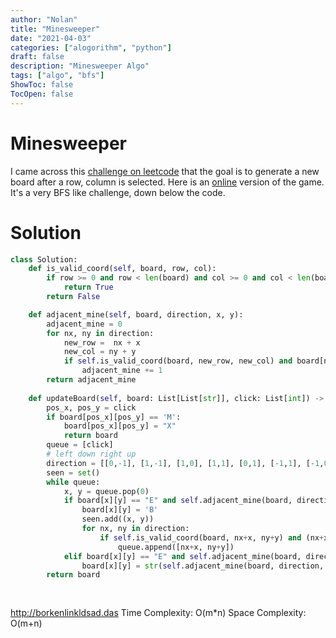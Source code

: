 ```yaml
---
author: "Nolan"
title: "Minesweeper"
date: "2021-04-03"
categories: ["alogorithm", "python"]
draft: false
description: "Minesweeper Algo"
tags: ["algo", "bfs"]
ShowToc: false
TocOpen: false
---
```


# Minesweeper

I came across this [challenge on leetcode](https://leetcode.com/problems/minesweeper/) that the goal is to generate a new board after a row, column is selected.
Here is an [online](https://minesweeperonline.com/) version of the game.
It's a very BFS like challenge, down below the code.


# Solution

```python
class Solution:
    def is_valid_coord(self, board, row, col):
        if row >= 0 and row < len(board) and col >= 0 and col < len(board[0]):
            return True
        return False

    def adjacent_mine(self, board, direction, x, y):
        adjacent_mine = 0
        for nx, ny in direction:
            new_row =  nx + x
            new_col = ny + y
            if self.is_valid_coord(board, new_row, new_col) and board[new_row][new_col] == 'M':
                adjacent_mine += 1
        return adjacent_mine
    
    def updateBoard(self, board: List[List[str]], click: List[int]) -> List[List[str]]:
        pos_x, pos_y = click
        if board[pos_x][pos_y] == 'M':
            board[pos_x][pos_y] = "X"
            return board
        queue = [click]
        # left down right up
        direction = [[0,-1], [1,-1], [1,0], [1,1], [0,1], [-1,1], [-1,0], [-1,-1]]
        seen = set()
        while queue:
            x, y = queue.pop(0)
            if board[x][y] == "E" and self.adjacent_mine(board, direction, x, y) == 0:
                board[x][y] = 'B'
                seen.add((x, y))
                for nx, ny in direction:
                    if self.is_valid_coord(board, nx+x, ny+y) and (nx+x, ny+y) not in seen:
                        queue.append([nx+x, ny+y])
            elif board[x][y] == "E" and self.adjacent_mine(board, direction, x, y) >= 0:
                board[x][y] = str(self.adjacent_mine(board, direction, x, y))
        return board
            
        
```
http://borkenlinkldsad.das
Time Complexity: O(m*n)
Space Complexity: O(m+n)
